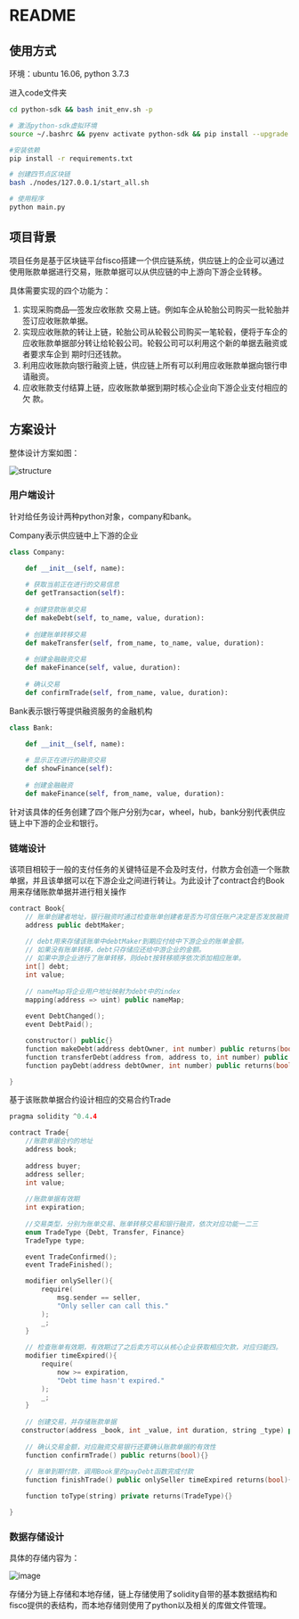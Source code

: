 # README

## 使用方式

环境：ubuntu 16.06, python 3.7.3

进入code文件夹

```bash
cd python-sdk && bash init_env.sh -p

# 激活python-sdk虚拟环境
source ~/.bashrc && pyenv activate python-sdk && pip install --upgrade pip

#安装依赖
pip install -r requirements.txt

# 创建四节点区块链
bash ./nodes/127.0.0.1/start_all.sh

# 使用程序
python main.py
```



## 项目背景

项目任务是基于区块链平台fisco搭建一个供应链系统，供应链上的企业可以通过使用账款单据进行交易，账款单据可以从供应链的中上游向下游企业转移。

具体需要实现的四个功能为：

1. 实现采购商品—签发应收账款 交易上链。例如车企从轮胎公司购买一批轮胎并 签订应收账款单据。
2. 实现应收账款的转让上链，轮胎公司从轮毂公司购买一笔轮毂，便将于车企的
   应收账款单据部分转让给轮毂公司。轮毂公司可以利用这个新的单据去融资或者要求车企到 期时归还钱款。
3. 利用应收账款向银行融资上链，供应链上所有可以利用应收账款单据向银行申
   请融资。
4. 应收账款支付结算上链，应收账款单据到期时核心企业向下游企业支付相应的欠
   款。

## 方案设计

整体设计方案如图：

![structure](https://github.com/RogerLrc/Blockchain/report/.png)



### 用户端设计

针对给任务设计两种python对象，company和bank。

Company表示供应链中上下游的企业

```python
class Company:

    def __init__(self, name):
        
    # 获取当前正在进行的交易信息
    def getTransaction(self):
    
    # 创建贷款账单交易
    def makeDebt(self, to_name, value, duration):
	
    # 创建账单转移交易
    def makeTransfer(self, from_name, to_name, value, duration):
    
    # 创建金融融资交易
    def makeFinance(self, value, duration):
	
    # 确认交易
    def confirmTrade(self, from_name, value, duration):

```

Bank表示银行等提供融资服务的金融机构

```python
class Bank:

    def __init__(self, name):
       
    # 显示正在进行的融资交易
    def showFinance(self):
	
    # 创建金融融资
    def makeFinance(self, from_name, value, duration):
```

针对该具体的任务创建了四个账户分别为car，wheel，hub，bank分别代表供应链上中下游的企业和银行。

### 链端设计

该项目相较于一般的支付任务的关键特征是不会及时支付，付款方会创造一个账款单据，并且该单据可以在下游企业之间进行转让。为此设计了contract合约Book用来存储账款单据并进行相关操作

```c++
contract Book{
    // 账单创建者地址，银行融资时通过检查账单创建者是否为可信任账户决定是否发放融资
    address public debtMaker;
    
    // debt用来存储该账单中debtMaker到期应付给中下游企业的账单金额。
    // 如果没有账单转移，debt只存储应还给中游企业的金额。
    // 如果中游企业进行了账单转移，则debt按转移顺序依次添加相应账单。
    int[] debt;
    int value;
    
    // nameMap将企业用户地址映射为debt中的index
    mapping(address => uint) public nameMap;
    
    event DebtChanged();
    event DebtPaid();

    constructor() public{}
    function makeDebt(address debtOwner, int number) public returns(bool){}
    function transferDebt(address from, address to, int number) public returns(bool){}
    function payDebt(address debtOwner, int number) public returns(bool){}

}
```

基于该账款单据合约设计相应的交易合约Trade

```c++
pragma solidity ^0.4.4

contract Trade{
    //账款单据合约的地址
    address book;
   
    address buyer;
    address seller;
    int value;
    
    //账款单据有效期
    int expiration;
    
    //交易类型，分别为账单交易、账单转移交易和银行融资，依次对应功能一二三
    enum TradeType {Debt, Transfer, Finance}
    TradeType type;

    event TradeConfirmed();
    event TradeFinished();

    modifier onlySeller(){
        require(
            msg.sender == seller,
            "Only seller can call this."
        );
        _;
    }
	
    // 检查账单有效期，有效期过了之后卖方可以从核心企业获取相应欠款，对应归能四。
    modifier timeExpired(){
        require(
            now >= expiration,
            "Debt time hasn't expired."
        );
        _;
    }
	
    // 创建交易，并存储账款单据
   constructor(address _book, int _value, int duration, string _type) public{}
    
    // 确认交易金额，对应融资交易银行还要确认账款单据的有效性
    function confirmTrade() public returns(bool){}
    
    // 账单到期付款，调用Book里的payDebt函数完成付款
    function finishTrade() public onlySeller timeExpired returns(bool){}

    function toType(string) private returns(TradeType){}

}
```

### 数据存储设计

具体的存储内容为：

![image](https://github.com/RogerLrc/Blockchain/report/storage.png)

存储分为链上存储和本地存储，链上存储使用了solidity自带的基本数据结构和fisco提供的表结构，而本地存储则使用了python以及相关的库做文件管理。

